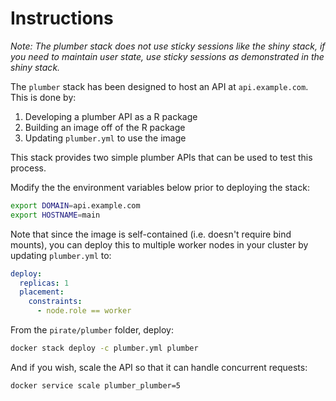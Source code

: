 # Instructions

_Note: The plumber stack does not use sticky sessions like the shiny stack, if you need to maintain user state, use sticky sessions as demonstrated in the shiny stack._

The `plumber` stack has been designed to host an API at `api.example.com`. This is done by:

1. Developing a plumber API as a R package
2. Building an image off of the R package
3. Updating `plumber.yml` to use the image

This stack provides two simple plumber APIs that can be used to test this process.

Modify the the environment variables below prior to deploying the stack:

```bash
export DOMAIN=api.example.com
export HOSTNAME=main
```

Note that since the image is self-contained (i.e. doesn't require bind mounts), you can deploy this to multiple worker nodes in your cluster by updating `plumber.yml` to:

```yaml
deploy:
  replicas: 1
  placement:
    constraints:
      - node.role == worker
```

From the `pirate/plumber` folder, deploy:

```bash
docker stack deploy -c plumber.yml plumber
```

And if you wish, scale the API so that it can handle concurrent requests:

```bash
docker service scale plumber_plumber=5
```